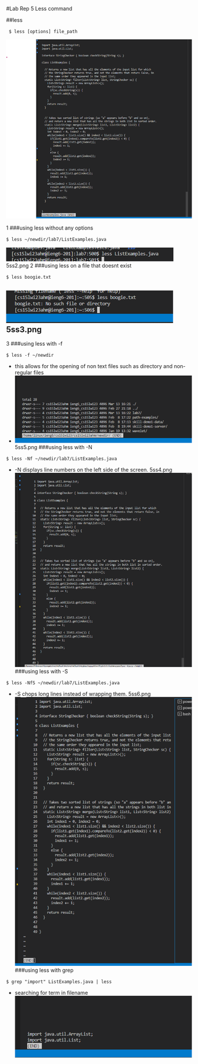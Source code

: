 #Lab Rep 5 Less command

##less
```
 $ less [options] file_path
```
![hello world](5ss1.png)

1
###using less without any options

```
$ less ~/newdir/lab7/ListExamples.java 
```
![hello world](5ss2.png)
5ss2.png
2
###using less on a file that doesnt exist
```
$ less boogie.txt
```
![hello world](5ss3.png)
5ss3.png
- 
3
###using less with -f
```
$ less -f ~/newdir
```
- this allows for the opening of non text files such as directory and non-regular files
- ![hello world](5ss5.png)
5ss5.png
###using less with -N
```
$ less -Nf ~/newdir/lab7/ListExamples.java 
```
- -N displays line numbers on the left side of the screen.
5ss4.png
![hello world](5ss4.png)
###using less with -S

```
$ less -NfS ~/newdir/lab7/ListExamples.java 
```
- -S chops long lines instead of wrapping them.
5ss6.png
![hello world](5ss6.png)
###using less with grep

```
$ grep "import" ListExamples.java | less  
```
- searching for term in filename
![hello world](5ss7.png)


